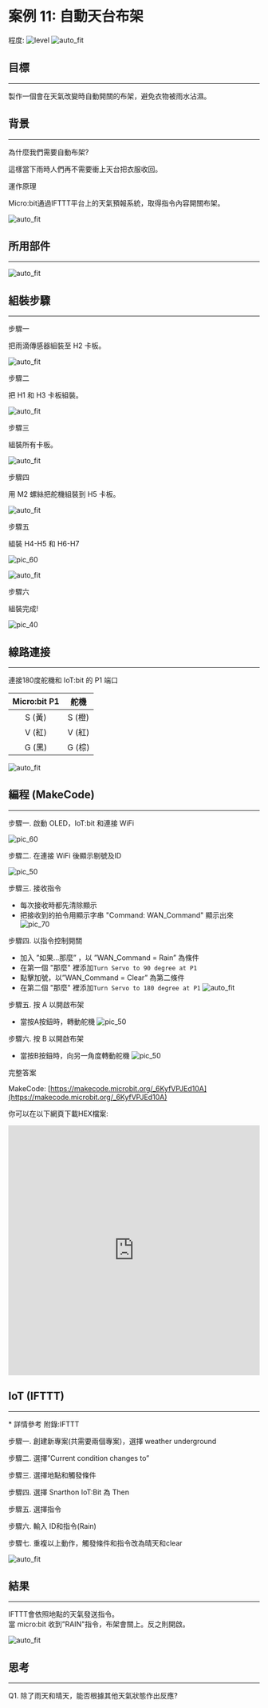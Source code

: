# 案例 11: 自動天台布架

程度: ![level](images/level4.png)
![auto_fit](images/Case11/case-11.png)<P>

## 目標
<HR>

製作一個會在天氣改變時自動開關的布架，避免衣物被雨水沾濕。

## 背景
<HR>

<span id="subtitle">為什麼我們需要自動布架?</span><BR><P>
這樣當下雨時人們再不需要衝上天台把衣服收回。<BR><P>
<span id="subtitle">運作原理</span><BR><P>
Micro:bit通過IFTTT平台上的天氣預報系統，取得指令內容開關布架。<BR><P>
![auto_fit](images/Case11/Concept-diagram-Case11.png)<P>

## 所用部件
<HR>

![auto_fit](images/Case11/Case11_parts.png)<P>
 
## 組裝步驟
<HR>

<span id="subtitle">步驟一</span><BR><P>
把雨滴傳感器組裝至 H2 卡板。<BR><P>
![auto_fit](images/Case11/Case11_ass1.png)<P>
<span id="subtitle">步驟二</span><BR><P>
把 H1 和 H3 卡板組裝。<BR><P>
![auto_fit](images/Case11/Case11_ass2.png)<P>
<span id="subtitle">步驟三</span><BR><P>
組裝所有卡板。<BR><P>
![auto_fit](images/Case11/Case11_ass3.png)<P>
<span id="subtitle">步驟四</span><BR><P>
用 M2 螺絲把舵機組裝到 H5 卡板。  <BR><P>
![auto_fit](images/Case11/Case11_ass4.png)<P>
<span id="subtitle">步驟五</span><BR><P>
組裝 H4-H5 和 H6-H7<BR><P>
![pic_60](images/Case11/Case11_ass5.png)<P>
![auto_fit](images/Case11/Case11_ass6.png)<P>
<span id="subtitle">步驟六</span><BR><P>
組裝完成!<BR><P>
![pic_40](images/Case11/Case11_ass7.png)<P>


## 線路連接
<HR>

連接180度舵機和 IoT:bit 的 P1 端口<BR><P>

Micro:bit P1|舵機
:-: | :-: 
S (黃) |S (橙)
V (紅)	| V (紅)
G (黑) | G (棕)

![auto_fit](images/Case11/Case11_hardware.png)<P>

## 編程 (MakeCode)
<HR>

<span id="subtitle">步驟一. 啟動 OLED，IoT:bit 和連接 WiFi</span><BR><P>
![pic_60](images/Case11/Case11_p1.png)<P>

<span id="subtitle">步驟二. 在連接 WiFi 後顯示剔號及ID</span><BR><P>
![pic_50](images/Case11/Case11_p2.png)<P>

<span id="subtitle">步驟三. 接收指令</span><BR><P>
* 每次接收時都先清除顯示
* 把接收到的拍令用顯示字串 "Command: WAN_Command" 顯示出來
![pic_70](images/Case11/Case11_p3.png)<P>

<span id="subtitle">步驟四. 以指令控制開關</span><BR><P>
* 加入 ”如果...那麼” ，以 ”WAN_Command = Rain” 為條件
* 在第一個 "那麼" 裡添加`Turn Servo to 90 degree at P1`
* 點擊加號，以”WAN_Command = Clear” 為第二條件
* 在第二個 "那麼" 裡添加`Turn Servo to 180 degree at P1`
![auto_fit](images/Case11/Case11_p4.png)<P>

<span id="subtitle">步驟五. 按 A 以開啟布架</span><BR><P>
* 當按A按鈕時，轉動舵機
![pic_50](images/Case11/Case11_p5.png)<P>

<span id="subtitle">步驟六. 按 B 以開啟布架</span><BR><P>
* 當按B按鈕時，向另一角度轉動舵機
![pic_50](images/Case11/Case11_p6.png)<P>


<span id="subtitle">完整答案<BR><P>
MakeCode: [https://makecode.microbit.org/_6KyfVPJEd10A](https://makecode.microbit.org/_6KyfVPJEd10A)<BR><P>
你可以在以下網頁下載HEX檔案:<BR>
<iframe src="https://makecode.microbit.org/#pub:_6KyfVPJEd10A" width="100%" height="500" frameborder="0"></iframe>


## IoT (IFTTT)
<HR>

<span id="remarks">* 詳情參考 附錄:IFTTT</span><BR><P>

<span id="subtitle">步驟一. 創建新專案(共需要兩個專案)，選擇 weather underground<BR><P>
<span id="subtitle">步驟二. 選擇”Current condition changes to”<BR><P>
<span id="subtitle">步驟三. 選擇地點和觸發條件<BR><P>
<span id="subtitle">步驟四. 選擇 Snarthon IoT:Bit 為 Then<BR><P>
<span id="subtitle">步驟五. 選擇指令<BR><P>
<span id="subtitle">步驟六. 輸入 ID和指令(Rain)<BR><P>
<span id="subtitle">步驟七. 重複以上動作，觸發條件和指令改為晴天和clear

![auto_fit](images/Case11/Case11_iot1.png)<P>


## 結果
<HR>
IFTTT會依照地點的天氣發送指令。<BR>
當 micro:bit 收到”RAIN"指令，布架會關上。反之則開啟。<BR><P>

![auto_fit](images/Case11/Case11_result.gif)<P>

## 思考
<HR>

Q1. 除了雨天和晴天，能否根據其他天氣狀態作出反應?<BR><P>
